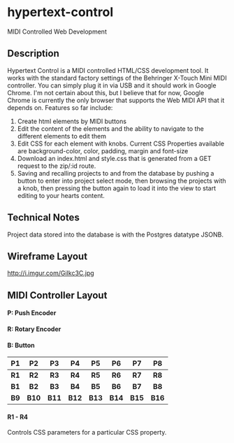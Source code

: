 # hypertext-control
MIDI Controlled Web Development
## Description
Hypertext Control is a MIDI controlled HTML/CSS development tool. It works with the standard factory settings of the Behringer X-Touch Mini MIDI controller. You can simply plug it in via USB and it should work in Google Chrome. I'm not certain about this, but I believe that for now, Google Chrome is currently the only browser that supports the Web MIDI API that it depends on. Features so far include:

1. Create html elements by MIDI buttons
2. Edit the content of the elements and the ability to navigate to the different elements to edit them
3. Edit CSS for each element with knobs. Current CSS Properties available are background-color, color, padding, margin and font-size
4. Download an index.html and style.css that is generated from a GET request to the zip/:id route.
5. Saving and recalling projects to and from the database by pushing a button to enter into project select mode, then browsing the projects with a knob, then pressing the button again to load it into the view to start editing to your hearts content.

## Technical Notes
Project data stored into the database is with the Postgres datatype JSONB.

## Wireframe Layout
http://i.imgur.com/GiIkc3C.jpg
## MIDI Controller Layout
#### P: Push Encoder
#### R: Rotary Encoder
#### B: Button

|P1    |P2    |P3    |P4    |P5    |P6    |P7    |P8    |
|:----:|:----:|:----:|:----:|:----:|:----:|:----:|:----:|
|**R1**    |**R2**    |**R3**    |**R4**    |**R5**    |**R6**    |**R7**    |**R8**    |
|**B1**    |**B2**    |**B3**    |**B4**    |**B5**    |**B6**    |**B7**    |**B8**    |
|**B9**    |**B10**   |**B11**   |**B12**   |**B13**   |**B14**   |**B15**   |**B16**   |

#### R1 - R4
Controls CSS parameters for a particular CSS property.

